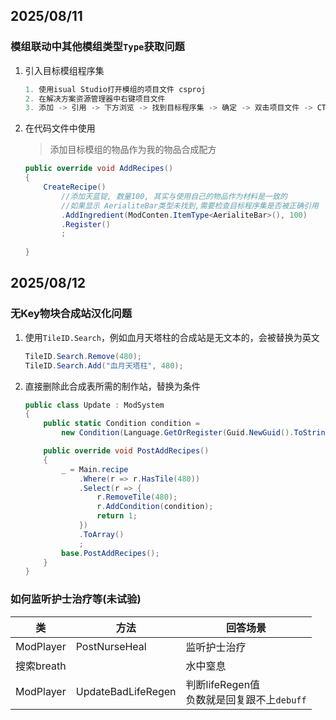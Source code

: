 ## 2025/08/11

### 模组联动中其他模组类型`Type`获取问题

1. 引入目标模组程序集
   ```cs
   1. 使用isual Studio打开模组的项目文件 csproj
   2. 在解决方案资源管理器中右键项目文件
   3. 添加 -> 引用 -> 下方浏览 -> 找到目标程序集 -> 确定 -> 双击项目文件 -> CTRL + S保存
   ```

2. 在代码文件中使用

   > 添加目标模组的物品作为我的物品合成配方

   ```cs
   public override void AddRecipes()
   {
       CreateRecipe()
           //添加天蓝锭, 数量100, 其实与使用自己的物品作为材料是一致的
           //如果显示 AerialiteBar类型未找到,需要检查目标程序集是否被正确引用
           .AddIngredient(ModConten.ItemType<AerialiteBar>(), 100)
           .Register()
           ;
       
   }
   ```






## 2025/08/12

### 无Key物块合成站汉化问题

1. 使用`TileID.Search`，例如血月天塔柱的合成站是无文本的，会被替换为英文

   ```cs
   TileID.Search.Remove(480);
   TileID.Search.Add("血月天塔柱", 480);
   ```

2. 直接删除此合成表所需的制作站，替换为条件

   ```cs
   public class Update : ModSystem
   {
       public static Condition condition =
           new Condition(Language.GetOrRegister(Guid.NewGuid().ToString(), () => "血月天塔柱"), () => Main.player[Main.myPlayer].adjTile[480]);
   
       public override void PostAddRecipes()
       {
           _ = Main.recipe
               .Where(r => r.HasTile(480))
               .Select(r => {
                   r.RemoveTile(480);
                   r.AddCondition(condition);
                   return 1;
               })
               .ToArray()
               ;
           base.PostAddRecipes();
       }
   }
   ```

   

### 如何监听护士治疗等(未试验)

| 类         | 方法               | 回答场景                                      |
| ---------- | ------------------ | --------------------------------------------- |
| ModPlayer  | PostNurseHeal      | 监听护士治疗                                  |
| 搜索breath |                    | 水中窒息                                      |
| ModPlayer  | UpdateBadLifeRegen | 判断lifeRegen值<br>负数就是回复跟不上`debuff` |

